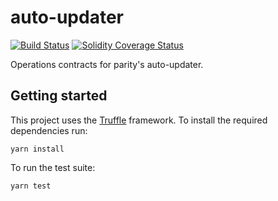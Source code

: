 # auto-updater

[![Build Status][travis-image]][travis-url]
[![Solidity Coverage Status][coveralls-image]][coveralls-url]

[travis-image]: https://travis-ci.org/parity-contracts/auto-updater.svg?branch=master
[travis-url]: https://travis-ci.org/parity-contracts/auto-updater
[coveralls-image]: https://coveralls.io/repos/github/parity-contracts/auto-updater/badge.svg?branch=master
[coveralls-url]: https://coveralls.io/github/parity-contracts/auto-updater?branch=master

Operations contracts for parity's auto-updater.

## Getting started

This project uses the [Truffle](http://truffleframework.com/) framework. To install the required
dependencies run:

```
yarn install
```

To run the test suite:

```
yarn test
```
